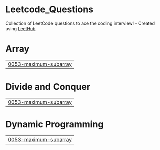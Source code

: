 # Leetcode_Questions
Collection of LeetCode questions to ace the coding interview! - Created using [LeetHub](https://github.com/QasimWani/LeetHub)


# Array
|  |
| ------- |
| [0053-maximum-subarray](https://github.com/shreshtsharma/Leetcode_Questions/tree/master/0053-maximum-subarray) |
# Divide and Conquer
|  |
| ------- |
| [0053-maximum-subarray](https://github.com/shreshtsharma/Leetcode_Questions/tree/master/0053-maximum-subarray) |
# Dynamic Programming
|  |
| ------- |
| [0053-maximum-subarray](https://github.com/shreshtsharma/Leetcode_Questions/tree/master/0053-maximum-subarray) |